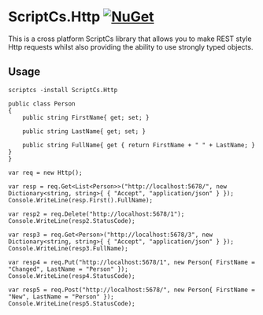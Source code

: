 # ScriptCs.Http [![NuGet](http://img.shields.io/nuget/v/ScriptCs.Http.svg?style=flat)](https://www.nuget.org/packages/ScriptCs.Http/)

This is a cross platform ScriptCs library that allows you to make REST style Http requests whilst also providing the ability to use strongly typed objects.

## Usage

`scriptcs -install ScriptCs.Http` 

```
public class Person
{
    public string FirstName{ get; set; }

    public string LastName{ get; set; }

    public string FullName{ get { return FirstName + " " + LastName; } }
}

var req = new Http();

var resp = req.Get<List<Person>>("http://localhost:5678/", new Dictionary<string, string>{ { "Accept", "application/json" } });
Console.WriteLine(resp.First().FullName);

var resp2 = req.Delete("http://localhost:5678/1");
Console.WriteLine(resp2.StatusCode);

var resp3 = req.Get<Person>("http://localhost:5678/3", new Dictionary<string, string>{ { "Accept", "application/json" } });
Console.WriteLine(resp3.FullName);

var resp4 = req.Put("http://localhost:5678/1", new Person{ FirstName = "Changed", LastName = "Person" });
Console.WriteLine(resp4.StatusCode);

var resp5 = req.Post("http://localhost:5678/", new Person{ FirstName = "New", LastName = "Person" });
Console.WriteLine(resp5.StatusCode);
```
